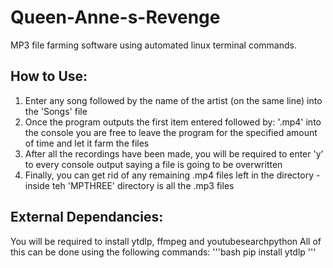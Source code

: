 # Queen-Anne-s-Revenge
MP3 file farming software using automated linux terminal commands.

## How to Use:
1. Enter any song followed by the name of the artist (on the same line) into the 'Songs' file
2. Once the program outputs the first item entered followed by: '.mp4' into the console you are free to leave the program for the specified amount of time and let it farm the files
3. After all the recordings have been made, you will be required to enter 'y' to every console output saying a file is going to be overwritten
4. Finally, you can get rid of any remaining .mp4 files left in the directory - inside teh 'MPTHREE' directory is all the .mp3 files

## External Dependancies:
You will be required to install ytdlp, ffmpeg and youtubesearchpython
All of this can be done using the following commands:
'''bash
pip install ytdlp
'''
